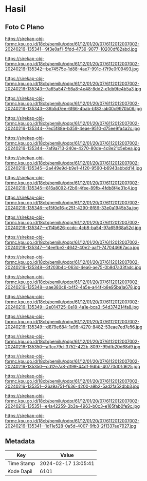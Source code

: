 # Hasil

## Foto C Plano

https://sirekap-obj-formc.kpu.go.id/18cb/pemilu/pdpr/61/12/01/20/07/6112012007002-20240216-135341--9f3e0af1-5fdd-4739-9077-10200df82abd.jpg

https://sirekap-obj-formc.kpu.go.id/18cb/pemilu/pdpr/61/12/01/20/07/6112012007002-20240216-135342--be74575e-1d88-4ae7-991c-f7f9e0f09493.jpg

https://sirekap-obj-formc.kpu.go.id/18cb/pemilu/pdpr/61/12/01/20/07/6112012007002-20240216-135343--7a65a547-56a8-4e48-8dd2-e1db9fe4b5a3.jpg

https://sirekap-obj-formc.kpu.go.id/18cb/pemilu/pdpr/61/12/01/20/07/6112012007002-20240216-135343--39b5d7ee-6f66-4bab-b183-ab00c9970b06.jpg

https://sirekap-obj-formc.kpu.go.id/18cb/pemilu/pdpr/61/12/01/20/07/6112012007002-20240216-135344--7ec5f88e-b359-4eae-9510-d75ee9fa4a2c.jpg

https://sirekap-obj-formc.kpu.go.id/18cb/pemilu/pdpr/61/12/01/20/07/6112012007002-20240216-135344--7af9a713-240e-4270-80de-4c8e21c5ebea.jpg

https://sirekap-obj-formc.kpu.go.id/18cb/pemilu/pdpr/61/12/01/20/07/6112012007002-20240216-135345--2a449e9d-b9e1-4f20-9560-b6943abbdd14.jpg

https://sirekap-obj-formc.kpu.go.id/18cb/pemilu/pdpr/61/12/01/20/07/6112012007002-20240216-135345--816a8092-f2b6-4fee-89fb-4fdb8f4e31c4.jpg

https://sirekap-obj-formc.kpu.go.id/18cb/pemilu/pdpr/61/12/01/20/07/6112012007002-20240216-135346--e15f0d16-c251-4290-8f86-33e0a1945b3a.jpg

https://sirekap-obj-formc.kpu.go.id/18cb/pemilu/pdpr/61/12/01/20/07/6112012007002-20240216-135347--c114b626-ccdc-4cb8-ba54-97a65968a52d.jpg

https://sirekap-obj-formc.kpu.go.id/18cb/pemilu/pdpr/61/12/01/20/07/6112012007002-20240216-135347--14eefbe2-4642-40e2-aaf1-747044667aca.jpg

https://sirekap-obj-formc.kpu.go.id/18cb/pemilu/pdpr/61/12/01/20/07/6112012007002-20240216-135348--3f203b4c-063d-4ea6-ae75-0b8d7a33fadc.jpg

https://sirekap-obj-formc.kpu.go.id/18cb/pemilu/pdpr/61/12/01/20/07/6112012007002-20240216-135348--aae380c8-b4f2-4a5e-a44f-b8e95ba1a678.jpg

https://sirekap-obj-formc.kpu.go.id/18cb/pemilu/pdpr/61/12/01/20/07/6112012007002-20240216-135349--2e014725-0e18-4a1e-bca3-54d374214fa8.jpg

https://sirekap-obj-formc.kpu.go.id/18cb/pemilu/pdpr/61/12/01/20/07/6112012007002-20240216-135349--d879e684-1e96-4270-8482-53eae7ed7e56.jpg

https://sirekap-obj-formc.kpu.go.id/18cb/pemilu/pdpr/61/12/01/20/07/6112012007002-20240216-135350--affcc79d-3752-422b-8097-99dfb20d68d9.jpg

https://sirekap-obj-formc.kpu.go.id/18cb/pemilu/pdpr/61/12/01/20/07/6112012007002-20240216-135350--cd12e7a8-df99-44df-9dbb-40770d01d625.jpg

https://sirekap-obj-formc.kpu.go.id/18cb/pemilu/pdpr/61/12/01/20/07/6112012007002-20240216-135351--26a9a751-f636-4200-a9b2-5ad2fa52dbb3.jpg

https://sirekap-obj-formc.kpu.go.id/18cb/pemilu/pdpr/61/12/01/20/07/6112012007002-20240216-135351--e4a42259-3b3a-4963-b0c3-e165fab0fe9c.jpg

https://sirekap-obj-formc.kpu.go.id/18cb/pemilu/pdpr/61/12/01/20/07/6112012007002-20240216-135341--1d11e528-0a5d-4007-9fb3-2f1337ae7927.jpg


## Metadata

| Key        | Value               |
| ---------- | ------------------- |
| Time Stamp | 2024-02-17 13:05:41 |
| Kode Dapil | 6101                |



